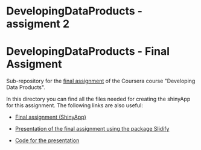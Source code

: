 # DevelopingDataProducts - assigment 2

# DevelopingDataProducts - Final Assigment
Sub-repository for the [final assignment](https://www.coursera.org/learn/data-products/peer/tMYrn/course-project-shiny-application-and-reproducible-pitch) of the Coursera course "Developing Data Products".


In this directory you can find all the files needed for creating the shinyApp for this assignment. The following links are also useful:

- [Final assignment (ShinyApp)](https://matteo-tommasini.shinyapps.io/Final_assignment_Developing_Data_Products/)

- [Presentation of the final assignment using the package Slidify](https://matteo-tommasini.github.io/DevelopingDataProducts_FinalAssignment/)

- [Code for the presentation](https://github.com/matteo-tommasini/DevelopingDataProducts_FinalAssignment)
